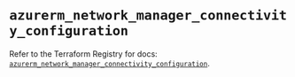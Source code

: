 # `azurerm_network_manager_connectivity_configuration`

Refer to the Terraform Registry for docs: [`azurerm_network_manager_connectivity_configuration`](https://registry.terraform.io/providers/hashicorp/azurerm/4.2.0/docs/resources/network_manager_connectivity_configuration).

